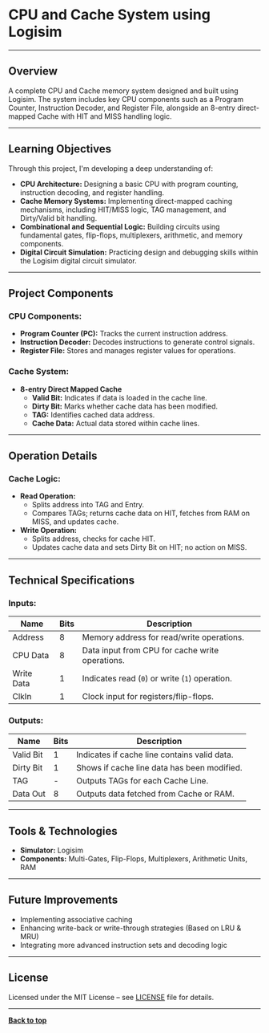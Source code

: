 # CPU and Cache System using Logisim

---

## Overview

A complete CPU and Cache memory system designed and built using Logisim. The system includes key CPU components such as a Program Counter, Instruction Decoder, and Register File, alongside an 8-entry direct-mapped Cache with HIT and MISS handling logic.

---

## Learning Objectives

Through this project, I'm developing a deep understanding of:

- **CPU Architecture:** Designing a basic CPU with program counting, instruction decoding, and register handling.
- **Cache Memory Systems:** Implementing direct-mapped caching mechanisms, including HIT/MISS logic, TAG management, and Dirty/Valid bit handling.
- **Combinational and Sequential Logic:** Building circuits using fundamental gates, flip-flops, multiplexers, arithmetic, and memory components.
- **Digital Circuit Simulation:** Practicing design and debugging skills within the Logisim digital circuit simulator.

---

## Project Components

### CPU Components:
- **Program Counter (PC):** Tracks the current instruction address.
- **Instruction Decoder:** Decodes instructions to generate control signals.
- **Register File:** Stores and manages register values for operations.

### Cache System:
- **8-entry Direct Mapped Cache**
  - **Valid Bit:** Indicates if data is loaded in the cache line.
  - **Dirty Bit:** Marks whether cache data has been modified.
  - **TAG:** Identifies cached data address.
  - **Cache Data:** Actual data stored within cache lines.

---

## Operation Details

### Cache Logic:
- **Read Operation:**
  - Splits address into TAG and Entry.
  - Compares TAGs; returns cache data on HIT, fetches from RAM on MISS, and updates cache.
- **Write Operation:**
  - Splits address, checks for cache HIT.
  - Updates cache data and sets Dirty Bit on HIT; no action on MISS.

---

## Technical Specifications

### Inputs:
| Name       | Bits | Description                                        |
|------------|------|----------------------------------------------------|
| Address    | 8    | Memory address for read/write operations.          |
| CPU Data   | 8    | Data input from CPU for cache write operations.    |
| Write Data | 1    | Indicates read (`0`) or write (`1`) operation.     |
| ClkIn      | 1    | Clock input for registers/flip-flops.              |

### Outputs:
| Name      | Bits | Description                                          |
|-----------|------|------------------------------------------------------|
| Valid Bit | 1    | Indicates if cache line contains valid data.         |
| Dirty Bit | 1    | Shows if cache line data has been modified.          |
| TAG       | -    | Outputs TAGs for each Cache Line.                    |
| Data Out  | 8    | Outputs data fetched from Cache or RAM.              |

---

## Tools & Technologies

- **Simulator:** Logisim
- **Components:** Multi-Gates, Flip-Flops, Multiplexers, Arithmetic Units, RAM

---

## Future Improvements

- Implementing associative caching
- Enhancing write-back or write-through strategies (Based on LRU & MRU)
- Integrating more advanced instruction sets and decoding logic

---

## License

Licensed under the MIT License – see [LICENSE](LICENSE) file for details.

---

**[Back to top](#cpu-and-cache-system-using-logisim)**

